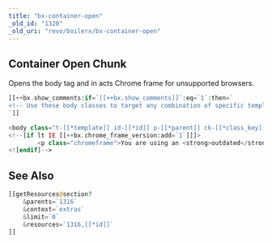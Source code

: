 ```yaml
---
title: "bx-container-open"
_old_id: "1320"
_old_uri: "revo/boilerx/bx-container-open"
---
```


## Container Open Chunk

Opens the body tag and in acts Chrome frame for unsupported browsers.

``` php
[[++bx.show_comments:if=`[[++bx.show_comments]]`:eq=`1`:then=`
<!-- Use these body classes to target any combination of specific templates, ids, children, and class_keys -->
`]]

<body class="t-[[*template]] id-[[*id]] p-[[*parent]] ck-[[*class_key]]">
<!--[if lt IE [[++bx.chrome_frame_version:add=`1`]]]>
        <p class="chromeframe">You are using an <strong>outdated</strong> browser. Please <a href="http://browsehappy.com/">upgrade your browser</a> or <a href="http://www.google.com/chromeframe/?redirect=true">activate Google Chrome Frame</a> to improve your experience.</p>
<![endif]-->
```

## See Also

``` php
[[getResources@section?
    &parents=`1316`
    &context=`extras`
    &limit=`0`
    &resources=`1316,[[*id]]`
]]
